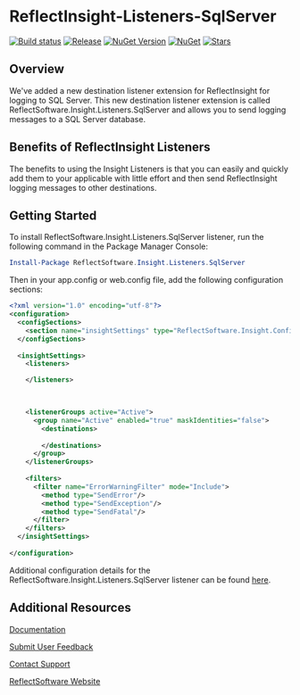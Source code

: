 # ReflectInsight-Listeners-SqlServer

[![Build status](https://ci.appveyor.com/api/projects/status/github/reflectsoftware/reflectinsight-listeners-SqlServer?svg=true)](https://ci.appveyor.com/project/reflectsoftware/reflectinsight-listeners-SqlServer)
[![Release](https://img.shields.io/github/release/reflectsoftware/reflectinsight-listeners-SqlServer.svg)](https://github.com/reflectsoftware/reflectinsight-listeners-SqlServer/releases/latest)
[![NuGet Version](http://img.shields.io/nuget/v/reflectsoftware.insight.listeners.SqlServer.svg?style=flat)](http://www.nuget.org/packages/ReflectSoftware.Insight.Listeners.SqlServer/)
[![NuGet](https://img.shields.io/nuget/dt/reflectsoftware.insight.listeners.SqlServer.svg)](http://www.nuget.org/packages/ReflectSoftware.Insight.Listeners.SqlServer/)
[![Stars](https://img.shields.io/github/stars/reflectsoftware/reflectinsight-listeners-SqlServer.svg)](https://github.com/reflectsoftware/reflectinsight-listeners-SqlServer/stargazers)

## Overview ##

We've added a new destination listener extension for ReflectInsight for logging to SQL Server. This new destination listener extension is called ReflectSoftware.Insight.Listeners.SqlServer and allows you to send logging messages to a SQL Server database.

## Benefits of ReflectInsight Listeners ##

The benefits to using the Insight Listeners is that you can easily and quickly add them to your applicable with little effort and then send ReflectInsight logging messages to other destinations.

## Getting Started

To install ReflectSoftware.Insight.Listeners.SqlServer listener, run the following command in the Package Manager Console:

```powershell
Install-Package ReflectSoftware.Insight.Listeners.SqlServer
```
Then in your app.config or web.config file, add the following configuration sections:

```xml
<?xml version="1.0" encoding="utf-8"?>
<configuration>
  <configSections>        
    <section name="insightSettings" type="ReflectSoftware.Insight.ConfigurationHandler,ReflectSoftware.Insight"/>
  </configSections>
	
  <insightSettings>
    <listeners>

    </listeners>

    

    <listenerGroups active="Active">
      <group name="Active" enabled="true" maskIdentities="false">
        <destinations>
          
        </destinations>
      </group>
    </listenerGroups>
    
    <filters>
      <filter name="ErrorWarningFilter" mode="Include">
        <method type="SendError"/>
        <method type="SendException"/>
        <method type="SendFatal"/>
      </filter>
    </filters>
  </insightSettings>
	
</configuration>
```

Additional configuration details for the ReflectSoftware.Insight.Listeners.SqlServer listener can be found [here](https://reflectsoftware.atlassian.net/wiki/display/RI5/SQL+Server+Listener).

## Additional Resources

[Documentation](https://reflectsoftware.atlassian.net/wiki/display/RI5/ReflectInsight+5+documentation)

[Submit User Feedback](http://reflectsoftware.uservoice.com/forums/158277-reflectinsight-feedback)

[Contact Support](support@reflectsoftware.com)

[ReflectSoftware Website](http://reflectsoftware.com)
